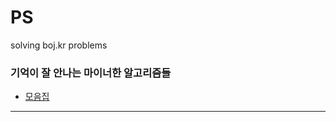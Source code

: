 # PS
solving boj.kr problems

### 기억이 잘 안나는 마이너한 알고리즘들
- [모음집](https://github.com/angusleigh/leg_tracker)

***
